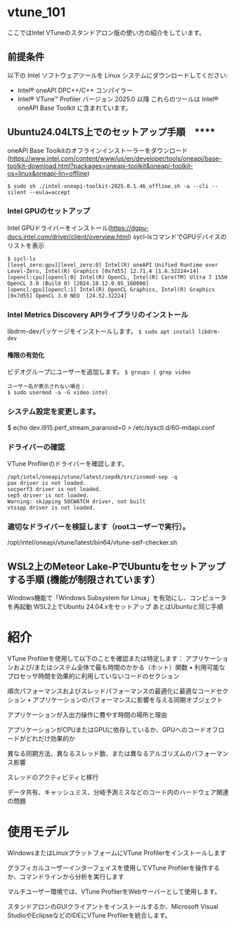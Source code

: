 # vtune_101
ここではIntel VTuneのスタンドアロン版の使い方の紹介をしています。

## 前提条件
以下の Intel ソフトウェアツールを Linux システムにダウンロードしてください:
- Intel® oneAPI DPC++/C++ コンパイラー
- Intel® VTune™ Profiler バージョン 2025.0 以降
これらのツールは Intel® oneAPI Base Toolkit に含まれています。

## Ubuntu24.04LTS上でのセットアップ手順　****
oneAPI Base Toolkitのオフラインインストーラーをダウンロード(https://www.intel.com/content/www/us/en/developer/tools/oneapi/base-toolkit-download.html?packages=oneapi-toolkit&oneapi-toolkit-os=linux&oneapi-lin=offline)
```
$ sudo sh ./intel-oneapi-toolkit-2025.0.1.46_offline.sh -a --cli --silent --eula=accept
```
### Intel GPUのセットアップ
Intel GPUドライバーをインストール(https://dgpu-docs.intel.com/driver/client/overview.html)
sycl-lsコマンドでGPUデバイスのリストを表示
```
$ sycl-ls
[level_zero:gpu][level_zero:0] Intel(R) oneAPI Unified Runtime over Level-Zero, Intel(R) Graphics [0x7d55] 12.71.4 [1.6.32224+14]
[opencl:cpu][opencl:0] Intel(R) OpenCL, Intel(R) Core(TM) Ultra 7 155H OpenCL 3.0 (Build 0) [2024.18.12.0.05_160000]
[opencl:gpu][opencl:1] Intel(R) OpenCL Graphics, Intel(R) Graphics [0x7d55] OpenCL 3.0 NEO  [24.52.32224]
```
### Intel Metrics Discovery APIライブラリのインストール
libdrm-devパッケージをインストールします。
``` $ sudo apt install libdrm-dev ```
#### 権限の有効化
ビデオグループにユーザーを追加します。
``` $ groups | grep video ```
```
ユーザー名が表示されない場合：
$ sudo usermod -a -G video intel
```
### システム設定を変更します。
$ echo dev.i915.perf_stream_paranoid=0 > /etc/sysctl.d/60-mdapi.conf

### ドライバーの確認
VTune Profilerのドライバーを確認します。

```
/opt/intel/oneapi/vtune/latest/sepdk/src/insmod-sep -q
pax driver is not loaded.
socperf3 driver is not loaded.
sep5 driver is not loaded.
Warning: skipping SOCWATCH driver, not built
vtsspp driver is not loaded.
```
### 適切なドライバーを検証します（rootユーザーで実行）。

/opt/intel/oneapi/vtune/latest/bin64/vtune-self-checker.sh


## WSL2上のMeteor Lake-PでUbuntuをセットアップする手順 (機能が制限されています）
Windows機能で「Windows Subsystem for Linux」を有効にし、コンピュータを再起動
WSL2上でUbuntu 24.04.xをセットアップ
あとはUbuntuと同じ手順



# 紹介
VTune Profilerを使用して以下のことを確認または特定します：
アプリケーションおよび/またはシステム全体で最も時間のかかる（ホット）関数 • 利用可能なプロセッサ時間を効果的に利用していないコードのセクション

順次パフォーマンスおよびスレッドパフォーマンスの最適化に最適なコードセクション • アプリケーションのパフォーマンスに影響を与える同期オブジェクト

アプリケーションが入出力操作に費やす時間の場所と理由

アプリケーションがCPUまたはGPUに依存しているか、GPUへのコードオフロードがどれだけ効果的か

異なる同期方法、異なるスレッド数、または異なるアルゴリズムのパフォーマンス影響

スレッドのアクティビティと移行

データ共有、キャッシュミス、分岐予測ミスなどのコード内のハードウェア関連の問題

# 使用モデル
WindowsまたはLinuxプラットフォームにVTune Profilerをインストールします

グラフィカルユーザーインターフェイスを使用してVTune Profilerを操作するか、コマンドラインから分析を実行します

マルチユーザー環境では、VTune ProfilerをWebサーバーとして使用します。

スタンドアロンのGUIクライアントをインストールするか、Microsoft Visual StudioやEclipseなどのIDEにVTune Profilerを統合します。
